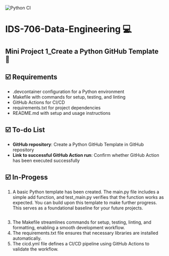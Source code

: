 ![Python CI](https://github.com/suim-park/Python-Template/actions/workflows/cicd.yml/badge.svg)
# IDS-706-Data-Engineering :computer:

## Mini Project 1_Create a Python GitHub Template :page_facing_up:</br> 

## :ballot_box_with_check: Requirements
* .devcontainer configuration for a Python environment
* Makefile with commands for setup, testing, and linting
* GitHub Actions for CI/CD
* requirements.txt for project dependencies
* README.md with setup and usage instructions


## :ballot_box_with_check: To-do List
* __GitHub repository__: Create a Python GitHub Template in GitHub repository</br>
* __Link to successful GitHub Action run__: Confirm whether GitHub Action has been executed successfully</br>

## :ballot_box_with_check: In-Progess
1. A basic Python template has been created. The main.py file includes a simple add function, and test_main.py verifies that the function works as expected. You can build upon this template to make further progress. This serves as a foundational baseline for your future projects.
```Python

```
3. The Makefile streamlines commands for setup, testing, linting, and formatting, enabling a smooth development workflow.
4. The requirements.txt file ensures that necessary libraries are installed automatically.
5. The cicd.yml file defines a CI/CD pipeline using GitHub Actions to validate the workflow.
